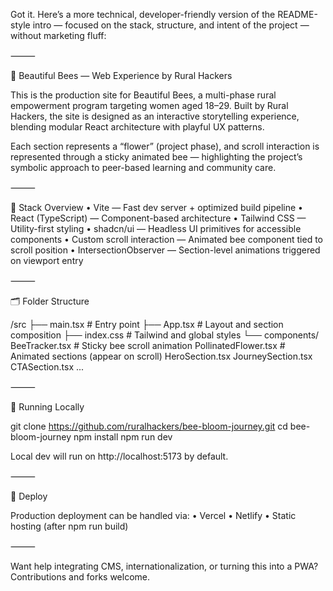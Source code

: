Got it. Here’s a more technical, developer-friendly version of the README-style intro — focused on the stack, structure, and intent of the project — without marketing fluff:

⸻

🐝 Beautiful Bees — Web Experience by Rural Hackers

This is the production site for Beautiful Bees, a multi-phase rural empowerment program targeting women aged 18–29. Built by Rural Hackers, the site is designed as an interactive storytelling experience, blending modular React architecture with playful UX patterns.

Each section represents a “flower” (project phase), and scroll interaction is represented through a sticky animated bee — highlighting the project’s symbolic approach to peer-based learning and community care.

⸻

🔧 Stack Overview
	•	Vite — Fast dev server + optimized build pipeline
	•	React (TypeScript) — Component-based architecture
	•	Tailwind CSS — Utility-first styling
	•	shadcn/ui — Headless UI primitives for accessible components
	•	Custom scroll interaction — Animated bee component tied to scroll position
	•	IntersectionObserver — Section-level animations triggered on viewport entry

⸻

🗂 Folder Structure

/src
  ├── main.tsx             # Entry point
  ├── App.tsx              # Layout and section composition
  ├── index.css            # Tailwind and global styles
  └── components/
        BeeTracker.tsx         # Sticky bee scroll animation
        PollinatedFlower.tsx   # Animated sections (appear on scroll)
        HeroSection.tsx
        JourneySection.tsx
        CTASection.tsx
        ...


⸻

🧪 Running Locally

git clone https://github.com/ruralhackers/bee-bloom-journey.git
cd bee-bloom-journey
npm install
npm run dev

Local dev will run on http://localhost:5173 by default.

⸻

🚀 Deploy

Production deployment can be handled via:
	•	Vercel
	•	Netlify
	•	Static hosting (after npm run build)

⸻

Want help integrating CMS, internationalization, or turning this into a PWA? Contributions and forks welcome.
